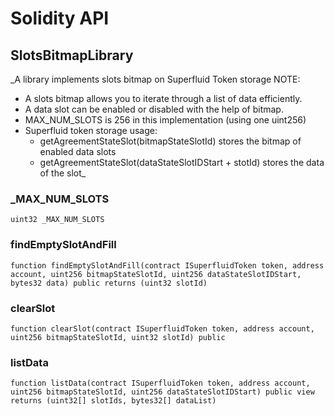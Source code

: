 # Solidity API

## SlotsBitmapLibrary

_A library implements slots bitmap on Superfluid Token storage
NOTE:
- A slots bitmap allows you to iterate through a list of data efficiently.
- A data slot can be enabled or disabled with the help of bitmap.
- MAX_NUM_SLOTS is 256 in this implementation (using one uint256)
- Superfluid token storage usage:
  - getAgreementStateSlot(bitmapStateSlotId) stores the bitmap of enabled data slots
  - getAgreementStateSlot(dataStateSlotIDStart + stotId) stores the data of the slot_

### _MAX_NUM_SLOTS

```solidity
uint32 _MAX_NUM_SLOTS
```

### findEmptySlotAndFill

```solidity
function findEmptySlotAndFill(contract ISuperfluidToken token, address account, uint256 bitmapStateSlotId, uint256 dataStateSlotIDStart, bytes32 data) public returns (uint32 slotId)
```

### clearSlot

```solidity
function clearSlot(contract ISuperfluidToken token, address account, uint256 bitmapStateSlotId, uint32 slotId) public
```

### listData

```solidity
function listData(contract ISuperfluidToken token, address account, uint256 bitmapStateSlotId, uint256 dataStateSlotIDStart) public view returns (uint32[] slotIds, bytes32[] dataList)
```

